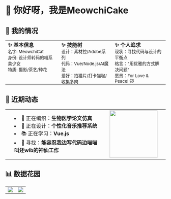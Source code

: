 # 👋 你好呀，我是MeowchiCake

## 🎀 我的情况

<div align="center">
  <table style="border: none !important; border-collapse: collapse !important; width: 800px; max-width: 100%; margin: 0 auto;">
    <tr style="border: none !important;">
      <td style="border: none !important; padding: 0 8px; vertical-align: top; width: 33.33%;">
        <b>✨ 基本信息</b><br>
        <small>
        名字: MeowchiCat<br>
        身份: 设计师转码的喵系美少女<br>
        特质: 摄影/茶艺/种花
        </small>
      </td>
      <td style="border: none !important; padding: 0 8px; vertical-align: top; width: 33.33%;">
        <b>✨ 技能树</b><br>
        <small>
        设计：素材控/Adobe系列<br>
        代码：Vue/Node.js/AI魔法<br>
        爱好：拍猫片/打卡猫咖/收集多肉
        </small>
      </td>
      <td style="border: none !important; padding: 0 8px; vertical-align: top; width: 33.33%;">
        <b>✨ 个人追求</b><br>
        <small>
        现状：寻找代码与设计的平衡点<br>
        格言："用优雅的方式解决问题"<br>
        愿景：For Love & Peace! 🐱
        </small>
      </td>
    </tr>
  </table>
</div>

## 🌸 近期动态

<div align="center">
  <table style="border: none !important; border-collapse: collapse !important; width: 800px; max-width: 100%; margin: 0 auto;">
    <tr style="border: none !important;">
      <td style="border: none !important; width: 60%; vertical-align: middle;">
        <ul style="margin: 0; padding-left: 20px; list-style-position: inside;">
          <li>🧶 正在编织：<strong>生物医学论文仿真</strong></li>
          <li>🎨 正在设计：<strong>个性化音乐推荐系统</strong></li>
          <li>📚 正在学习：<strong>Vue.js</strong></li>
          <li>🐾 寻找：<strong>能容忍我边写代码边喵喵叫还wlb的神仙工作</strong></li>
        </ul>
      </td>
      <td style="border: none !important; width: 40%; text-align: center; vertical-align: middle;">
        <img src="https://media.giphy.com/media/ES4Vcv8zWfIt2/giphy.gif" width="150">
      </td>
    </tr>
  </table>
</div>

## 📊 数据花园

<div align="center">
  <table style="border: none !important; border-collapse: collapse !important; width: 800px; max-width: 100%; margin: 0 auto;">
    <tr style="border: none !important;">
      <td style="border: none !important;">
        <img src="https://github-readme-stats.vercel.app/api?username=windy-catty&show_icons=true&theme=radical&bg_color=30,ff9a9e,fad0c4&title_color=fff&icon_color=fff&hide_border=true">
      </td>
      <td style="border: none !important;">
        <img src="https://github-readme-stats.vercel.app/api/top-langs/?username=windy-catty&layout=compact&theme=radical&bg_color=30,a18cd1,fbc2eb&title_color=fff&hide_border=true">
      </td>
    </tr>
  </table>
</div>
